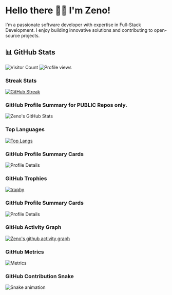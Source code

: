 # Hello there 👋🏾 I'm Zeno!

I'm a passionate software developer with expertise in Full-Stack Development. I enjoy building innovative solutions and contributing to open-source projects.

## 📊 GitHub Stats

![Visitor Count](https://komarev.com/ghpvc/?username=zenodavids&color=blue)
![Profile views](https://komarev.com/ghpvc/?username=zenodavids&color=blueviolet)

### Streak Stats
[![GitHub Streak](https://streak-stats.demolab.com/?user=zenodavids)](https://git.io/streak-stats)

### GitHub Profile Summary for PUBLIC Repos only.
<picture>
  <source
    srcset="https://github-readme-stats.vercel.app/api?username=zenodavids&show_icons=true&theme=dark"
    media="(prefers-color-scheme: dark)"
  />
  <source
    srcset="https://github-readme-stats.vercel.app/api?username=zenodavids&show_icons=true"
    media="(prefers-color-scheme: light), (prefers-color-scheme: no-preference)"
  />
  <img src="https://github-readme-stats.vercel.app/api?username=zenodavids&show_icons=true" alt="Zeno's GitHub Stats" />
</picture>

### Top Languages
[![Top Langs](https://github-readme-stats.vercel.app/api/top-langs/?username=zenodavids&layout=donut&langs_count=8&hide_progress=true)](https://github.com/zenodavids/github-readme-stats)


### GitHub Profile Summary Cards
![Profile Details](https://github-profile-summary-cards.vercel.app/api/cards/profile-details?username=zenodavids&theme=default)

### GitHub Trophies
[![trophy](https://github-profile-trophy.vercel.app/?username=zenodavids&margin-w=5&theme=algolia)](https://github.com/zenodavids/github-profile-trophy)

### GitHub Profile Summary Cards
![Profile Details](https://github-profile-summary-cards.vercel.app/api/cards/profile-details?username=zenodavids&theme=default)

### GitHub Activity Graph
[![Zeno's github activity graph](https://github-readme-activity-graph.cyclic.app/graph?username=zenodavids&theme=github)](https://github.com/zenodavids/github-readme-activity-graph)

### GitHub Metrics
![Metrics](https://metrics.lecoq.io/zenodavids?template=classic&isocalendar=1&languages=1&stars=1&followup=1&people=1&projects=1&activity=1&achievements=1&repositories=1&repositories=100&repositories.batch=100&achievements.threshold=C&repositories.affiliations=owner,collaborator&isocalendar.duration=half-year&languages.limit=8&languages.threshold=0%25&languages.other=true&languages.colors=github&stars.limit=4&followup.sections=your-followers,following-you&projects.limit=4&projects.descriptions=true&activity.limit=4&activity.days=14&activity.filter=all&achievements.limit=6&achievements.secrets=true&achievements.display=detailed&achievements.ignored=undefined&repositories.pinned=0&repositories.forks=true&repositories.affiliations=owner,collaborator&config.timezone=Africa%2FLagos)

### GitHub Contribution Snake
![Snake animation](https://github.com/zenodavids/zenodavids/blob/output/github-contribution-grid-snake.svg)
